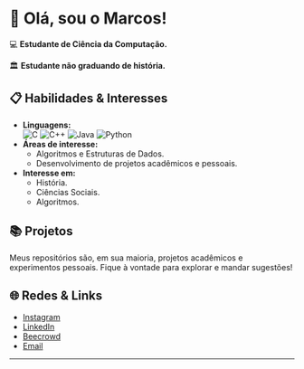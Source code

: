 # 👋 Olá, sou o Marcos!

💻 **Estudante de Ciência da Computação.**

🏛️ **Estudante não graduando de história.**

## 📋 Habilidades & Interesses

- **Linguagens:**  
  ![C](https://img.shields.io/badge/-C-black?style=flat-square&logo=c) ![C++](https://img.shields.io/badge/-C++-363636?style=flat-square&logo=c%2B%2B) ![Java](https://img.shields.io/badge/-Java-8B4513?style=flat-square&logo=openjdk&logoColor=white) ![Python](https://img.shields.io/badge/-Python-4B0082?style=flat-square&logo=python)
- **Áreas de interesse:**  
  - Algoritmos e Estruturas de Dados.
  - Desenvolvimento de projetos acadêmicos e pessoais.
- **Interesse em:**  
  - História.
  - Ciências Sociais.
  - Algoritmos.

## 📚 Projetos

Meus repositórios são, em sua maioria, projetos acadêmicos e experimentos pessoais. Fique à vontade para explorar e mandar sugestões!

## 🌐 Redes & Links

- [Instagram](https://www.instagram.com/molsousa/)
- [LinkedIn](https://www.linkedin.com/in/marcos-oliveira-de-sousa-90a97527a/)
- [Beecrowd](https://judge.beecrowd.com/pt/profile/877831)
- [Email](mailto:sousas1569@gmail.com)

---
